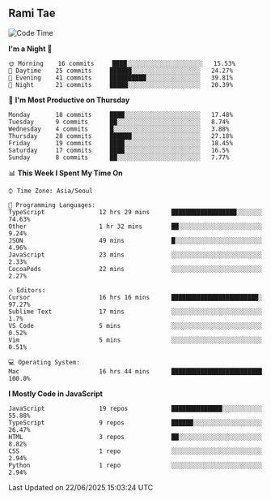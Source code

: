 ## Rami Tae

<!--START_SECTION:waka-->
![Code Time](http://img.shields.io/badge/Code%20Time-2%2C396%20hrs%2021%20mins-blue)

**I'm a Night 🦉** 

```text
🌞 Morning    16 commits     ████░░░░░░░░░░░░░░░░░░░░░   15.53% 
🌆 Daytime    25 commits     ██████░░░░░░░░░░░░░░░░░░░   24.27% 
🌃 Evening    41 commits     ██████████░░░░░░░░░░░░░░░   39.81% 
🌙 Night      21 commits     █████░░░░░░░░░░░░░░░░░░░░   20.39%

```
📅 **I'm Most Productive on Thursday** 

```text
Monday       18 commits     ████░░░░░░░░░░░░░░░░░░░░░   17.48% 
Tuesday      9 commits      ██░░░░░░░░░░░░░░░░░░░░░░░   8.74% 
Wednesday    4 commits      █░░░░░░░░░░░░░░░░░░░░░░░░   3.88% 
Thursday     28 commits     ██████░░░░░░░░░░░░░░░░░░░   27.18% 
Friday       19 commits     ████░░░░░░░░░░░░░░░░░░░░░   18.45% 
Saturday     17 commits     ████░░░░░░░░░░░░░░░░░░░░░   16.5% 
Sunday       8 commits      ██░░░░░░░░░░░░░░░░░░░░░░░   7.77%

```


📊 **This Week I Spent My Time On** 

```text
⌚︎ Time Zone: Asia/Seoul

💬 Programming Languages: 
TypeScript               12 hrs 29 mins      ██████████████████░░░░░░░   74.63% 
Other                    1 hr 32 mins        ██░░░░░░░░░░░░░░░░░░░░░░░   9.24% 
JSON                     49 mins             █░░░░░░░░░░░░░░░░░░░░░░░░   4.96% 
JavaScript               23 mins             ░░░░░░░░░░░░░░░░░░░░░░░░░   2.33% 
CocoaPods                22 mins             ░░░░░░░░░░░░░░░░░░░░░░░░░   2.27%

🔥 Editors: 
Cursor                   16 hrs 16 mins      ████████████████████████░   97.27% 
Sublime Text             17 mins             ░░░░░░░░░░░░░░░░░░░░░░░░░   1.7% 
VS Code                  5 mins              ░░░░░░░░░░░░░░░░░░░░░░░░░   0.52% 
Vim                      5 mins              ░░░░░░░░░░░░░░░░░░░░░░░░░   0.51%

💻 Operating System: 
Mac                      16 hrs 44 mins      █████████████████████████   100.0%

```

**I Mostly Code in JavaScript** 

```text
JavaScript               19 repos            ██████████████░░░░░░░░░░░   55.88% 
TypeScript               9 repos             ██████░░░░░░░░░░░░░░░░░░░   26.47% 
HTML                     3 repos             ██░░░░░░░░░░░░░░░░░░░░░░░   8.82% 
CSS                      1 repo              ░░░░░░░░░░░░░░░░░░░░░░░░░   2.94% 
Python                   1 repo              ░░░░░░░░░░░░░░░░░░░░░░░░░   2.94%

```



 Last Updated on 22/06/2025 15:03:24 UTC
<!--END_SECTION:waka-->
